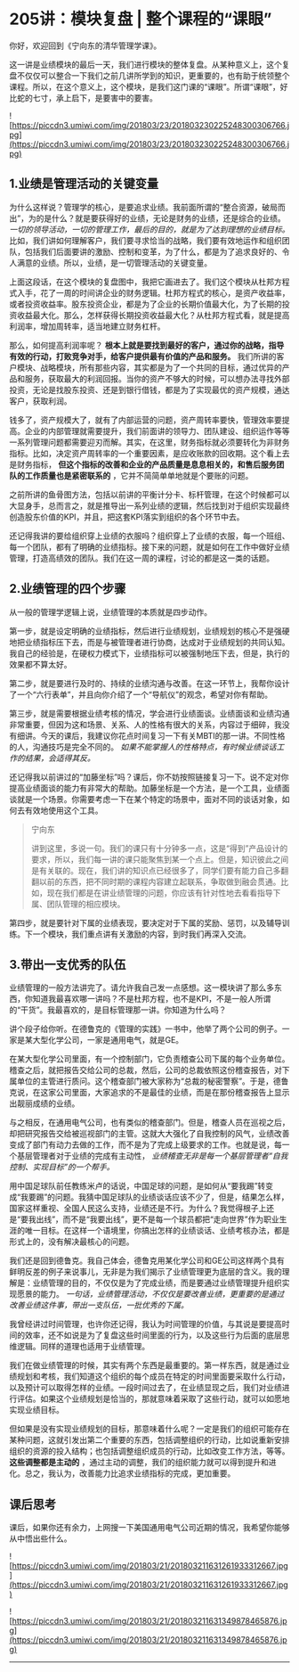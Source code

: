 # 205讲：模块复盘 | 整个课程的“课眼”

你好，欢迎回到《宁向东的清华管理学课》。

这一讲是业绩模块的最后一天，我们进行模块的整体复盘。从某种意义上，这个复盘不仅仅可以整合一下我们之前几讲所学到的知识，更重要的，也有助于统领整个课程。所以，在这个意义上，这个模块，是我们这门课的“课眼”。所谓“课眼”，好比蛇的七寸，承上启下，是要害中的要害。

![https://piccdn3.umiwi.com/img/201803/23/201803230225248300306766.jpg](https://piccdn3.umiwi.com/img/201803/23/201803230225248300306766.jpg)

## 1.业绩是管理活动的关键变量

为什么这样说？管理学的核心，是要追求业绩。我前面所谓的“整合资源，破局而出”，为的是什么？就是要获得好的业绩，无论是财务的业绩，还是综合的业绩。 *一切的领导活动，一切的管理工作，最后的目的，就是为了达到理想的业绩目标。* 比如，我们讲如何理解客户，我们要寻求恰当的战略，我们要有效地运作和组织团队，包括我们后面要讲的激励、控制和变革，为了什么，都是为了追求良好的、令人满意的业绩。所以，业绩，是一切管理活动的关键变量。

上面这段话，在这个模块的复盘图中，我把它画进去了。我们这个模块从杜邦方程式入手，花了一周的时间讲企业的财务逻辑。杜邦方程式的核心，是资产收益率，或者投资收益率。股东投资企业，都是为了企业的长期价值最大化，为了长期的投资收益最大化。那么，怎样获得长期投资收益最大化？从杜邦方程式看，就是提高利润率，增加周转率，适当地建立财务杠杆。

那么，如何提高利润率呢？ **根本上就是要找到最好的客户，通过你的战略，指导有效的行动，打败竞争对手，给客户提供最有价值的产品和服务。** 我们所讲的客户模块、战略模块，所有那些内容，其实都是为了一个共同的目标，通过优异的产品和服务，获取最大的利润回报。当你的资产不够大的时候，可以想办法寻找外部投资，无论是找股东投资、还是到银行借钱，都是为了实现最优的资产规模，通达客户，获取利润。

钱多了，资产规模大了，就有了内部运营的问题，资产周转率要快，管理效率要提高。企业的内部管理就需要提升，我们前面讲的领导力、团队建设、组织运作等等一系列管理问题都需要迎刃而解。其实，在这里，财务指标就必须要转化为非财务指标。比如，决定资产周转率的一个重要因素，是应收账款的回收期。这个看上去是财务指标， **但这个指标的改善和企业的产品质量是息息相关的，和售后服务团队的工作质量也是紧密联系的** ，它并不简简单单地就是个要账的问题。

之前所讲的鱼骨图方法，包括以前讲的平衡计分卡、标杆管理，在这个时候都可以大显身手，总而言之，就是推导出一系列业绩的逻辑，然后找到对于组织实现最终创造股东价值的KPI，并且，把这套KPI落实到组织的各个环节中去。

还记得我讲的要给组织穿上业绩的衣服吗？组织穿上了业绩的衣服，每一个班组、每一个团队，都有了明确的业绩指标。接下来的问题，就是如何在工作中做好业绩管理，打造高绩效的团队。我们在这一周的课程，讨论的都是这一类的话题。

## 2.业绩管理的四个步骤

从一般的管理学逻辑上说，业绩管理的本质就是四步动作。

第一步，就是设定明确的业绩指标，然后进行业绩规划，业绩规划的核心不是强硬地把业绩指标压下去，而是与被管理者进行协商，达成对于业绩规划的共同认知。我自己的经验是，在硬权力模式下，业绩指标可以被强制地压下去，但是，执行的效果都不算太好。

第二步，就是要进行及时的、持续的业绩沟通与改善。在这一环节上，我帮你设计了一个“六行表单”，并且向你介绍了一个“导航仪”的观念，希望对你有帮助。

第三步，就是需要根据业绩考核的情况，学会进行业绩面谈。业绩面谈和业绩沟通非常重要，但因为这和场景、关系、人的性格有很大的关系，内容过于细碎，我没有细讲。今天的课后，我建议你花点时间复习一下有关MBTI的那一讲。不同性格的人，沟通技巧是完全不同的。 *如果不能掌握人的性格特点，有时候业绩谈话工作的结果，会适得其反。*

还记得我以前讲过的“加藤坐标”吗？课后，你不妨按照链接复习一下。说不定对你提高业绩面谈的能力有非常大的帮助。加藤坐标是一个方法，是一个工具，业绩面谈就是一个场景。你需要考虑一下在某个特定的场景中，面对不同的谈话对象，如何去有效地使用这个工具。

> 宁向东
> 
> 讲到这里，多说一句。我们的课只有十分钟多一点，这是“得到”产品设计的要求，所以，我们每一讲的课只能聚焦到某一个点上。但是，知识彼此之间是有关联的。现在，我们讲的知识点已经很多了，同学们要有能力自己多翻翻以前的东西，把不同时期的课程内容建立起联系，争取做到融会贯通。比如，现在我们都是在讲业绩管理的问题，你应该有针对性地去看看指导下属、团队管理的相应模块。

第四步，就是要针对下属的业绩表现，要决定对于下属的奖励、惩罚，以及辅导训练。下一个模块，我们重点讲有关激励的内容，到时我们再深入交流。

## 3.带出一支优秀的队伍

业绩管理的一般方法讲完了。请允许我自己发一点感想。这一模块讲了那么多东西，你知道我最喜欢哪一讲吗？不是杜邦方程，也不是KPI，不是一般人所谓的“干货”。我最喜欢的，是目标管理那一讲。你知道为什么吗？

讲个段子给你听。在德鲁克的《管理的实践》一书中，他举了两个公司的例子。一家是某大型化学公司，一家是通用电气，就是GE。

在某大型化学公司里面，有一个控制部门，它负责稽查公司下属的每个业务单位。稽查之后，就把报告交给公司的总裁，然后，公司的总裁依照这份稽查报告，对下属单位的主管进行质问。这个稽查部门被大家称为“总裁的秘密警察”。于是，德鲁克说，在这家公司里面，大家追求的不是最佳的业绩，而是在那份稽查报告上显示出靓丽成绩的业绩。

与之相反，在通用电气公司，也有类似的稽查部门。但是，稽查人员在巡视之后，却把研究报告交给被巡视部门的主管。这就大大强化了自我控制的风气，业绩改善变成了部门有动力去做的工作，而不是为了完成上级要求的工作。也就是说，每一个基层管理者对于业绩的完成有主动性， *业绩稽查无非是每一个基层管理者“自我控制、实现目标”的一个帮手。*

用中国足球队前任教练米卢的话说，中国足球的问题，是如何从“要我踢”转变成“我要踢”的问题。我猜中国足球队的业绩谈话应该不少了，但是，结果怎么样，国家这样重视、全国人民这么支持，业绩还是不行。为什么？我觉得根子上还是“要我出线”，而不是“我要出线”，更不是每一个球员都把“走向世界”作为职业生涯的唯一目标。在这样一个语境里，你搞出怎样的业绩谈话、业绩考核办法，都是形式上的，没有解决最核心的问题。

我们还是回到德鲁克。我自己体会，德鲁克用某化学公司和GE公司这样两个具有鲜明反差的例子来说事儿，无非是为我们揭示了业绩管理更为底层的含义。我的理解是：业绩管理的目的，不仅仅是为了完成业绩，而是要通过业绩管理提升组织实现愿景的能力。 *一句话，业绩管理活动，不仅仅是要改善业绩，更重要的是通过改善业绩这件事，带出一支队伍，一批优秀的下属。*

我曾经讲过时间管理，也许你还记得，我认为时间管理的价值，与其说是要提高时间的效率，还不如说是为了复盘这些时间里面的行为，以及这些行为后面的底层思维逻辑。同样的道理也适用于业绩管理。

我们在做业绩管理的时候，其实有两个东西是最重要的。第一样东西，就是通过业绩规划和考核，我们知道这个组织的每个成员在特定的时间里面要采取什么行动，以及预计可以取得怎样的业绩。一段时间过去了，在业绩显现之后，我们对业绩进行评估。如果这个业绩规划是恰当的，那就意味着采取了这些行动，就可以如愿地实现业绩目标。

但如果是没有实现业绩规划的目标，那意味着什么呢？一定是我们的组织可能存在某种问题，这就引发出第二个重要的东西，包括调整组织的行动，比如说重新安排组织的资源的投入结构；也包括调整组织成员的行动，比如改变工作方法，等等。 **这些调整都是主动的** ，通过主动的调整，我们的组织能力就可以得到提升和进化。总之，我认为，改善能力比追求业绩指标的完成，更加重要。

## 课后思考

课后，如果你还有余力，上网搜一下美国通用电气公司近期的情况，我希望你能够从中悟出些什么。

![https://piccdn3.umiwi.com/img/201803/21/201803211631261933312667.jpg](https://piccdn3.umiwi.com/img/201803/21/201803211631261933312667.jpg)

![https://piccdn3.umiwi.com/img/201803/21/201803211631349878465876.jpg](https://piccdn3.umiwi.com/img/201803/21/201803211631349878465876.jpg)

---
